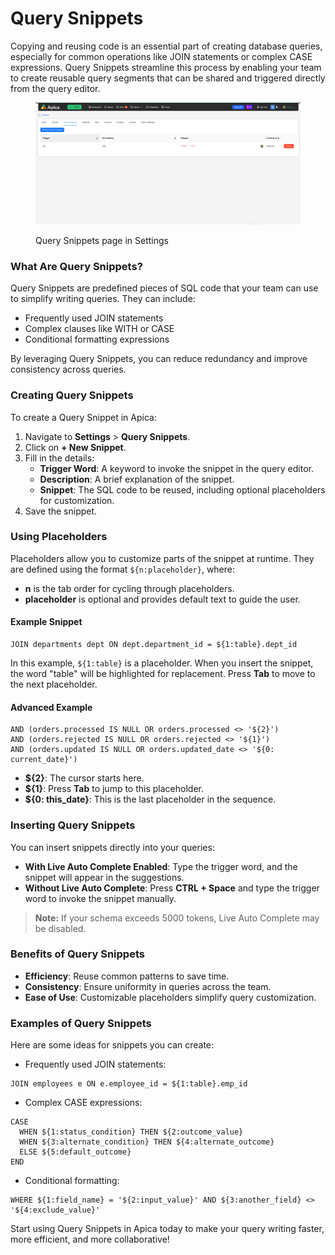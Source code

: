 # Query Snippets

Copying and reusing code is an essential part of creating database queries, especially for common operations like JOIN statements or complex CASE expressions. Query Snippets streamline this process by enabling your team to create reusable query segments that can be shared and triggered directly from the query editor.

<figure><img src="../../../.gitbook/assets/image (271).png" alt=""><figcaption><p>Query Snippets page in Settings</p></figcaption></figure>

### What Are Query Snippets?

Query Snippets are predefined pieces of SQL code that your team can use to simplify writing queries. They can include:

* Frequently used JOIN statements
* Complex clauses like WITH or CASE
* Conditional formatting expressions

By leveraging Query Snippets, you can reduce redundancy and improve consistency across queries.

### Creating Query Snippets

To create a Query Snippet in Apica:

1. Navigate to **Settings** > **Query Snippets**.
2. Click on **+ New Snippet**.
3. Fill in the details:
   * **Trigger Word**: A keyword to invoke the snippet in the query editor.
   * **Description**: A brief explanation of the snippet.
   * **Snippet**: The SQL code to be reused, including optional placeholders for customization.
4. Save the snippet.

### Using Placeholders

Placeholders allow you to customize parts of the snippet at runtime. They are defined using the format `${n:placeholder}`, where:

* **n** is the tab order for cycling through placeholders.
* **placeholder** is optional and provides default text to guide the user.

#### Example Snippet

```
JOIN departments dept ON dept.department_id = ${1:table}.dept_id
```

In this example, `${1:table}` is a placeholder. When you insert the snippet, the word "table" will be highlighted for replacement. Press **Tab** to move to the next placeholder.

#### Advanced Example

```
AND (orders.processed IS NULL OR orders.processed <> '${2}')
AND (orders.rejected IS NULL OR orders.rejected <> '${1}')
AND (orders.updated IS NULL OR orders.updated_date <> '${0: current_date}')
```

* **${2}**: The cursor starts here.
* **${1}**: Press **Tab** to jump to this placeholder.
* **${0: this\_date}**: This is the last placeholder in the sequence.

### Inserting Query Snippets

You can insert snippets directly into your queries:

* **With Live Auto Complete Enabled**: Type the trigger word, and the snippet will appear in the suggestions.
* **Without Live Auto Complete**: Press **CTRL + Space** and type the trigger word to invoke the snippet manually.

> **Note:** If your schema exceeds 5000 tokens, Live Auto Complete may be disabled.

### Benefits of Query Snippets

* **Efficiency**: Reuse common patterns to save time.
* **Consistency**: Ensure uniformity in queries across the team.
* **Ease of Use**: Customizable placeholders simplify query customization.

### Examples of Query Snippets

Here are some ideas for snippets you can create:

* Frequently used JOIN statements:

```
JOIN employees e ON e.employee_id = ${1:table}.emp_id
```

* Complex CASE expressions:

```
CASE
  WHEN ${1:status_condition} THEN ${2:outcome_value}
  WHEN ${3:alternate_condition} THEN ${4:alternate_outcome}
  ELSE ${5:default_outcome}
END
```

* Conditional formatting:

```
WHERE ${1:field_name} = '${2:input_value}' AND ${3:another_field} <> '${4:exclude_value}'
```

Start using Query Snippets in Apica today to make your query writing faster, more efficient, and more collaborative!
